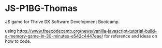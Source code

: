 # JS-P1BG-Thomas

JS game for Thrive DX Software Development Bootcamp.

using https://www.freecodecamp.org/news/vanilla-javascript-tutorial-build-a-memory-game-in-30-minutes-e542c4447eae/ for reference and ideas on how to code.

